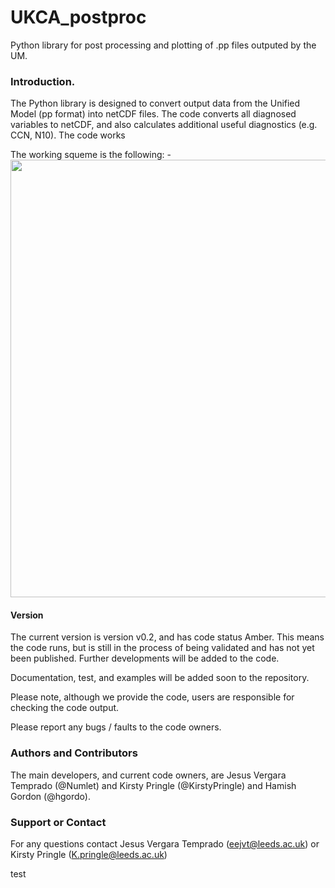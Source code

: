 # UKCA_postproc

Python library for post processing and plotting of .pp files outputed by the UM.

### Introduction.

The Python library is designed to convert output data from the Unified Model (pp format) into netCDF files.  The code converts all diagnosed variables to netCDF, and also calculates additional useful diagnostics (e.g. CCN, N10).  The code works 


The working squeme is the following:
-<img height='700' src='http://www.imageurl.ir/images/04941817947862852344.png'/>

#### Version

The current version is version v0.2, and has code status Amber.  This means the code runs, but is still in the process of being validated and has not yet been published. Further developments will be added to the code.

Documentation, test, and examples will be added soon to the repository.

Please note, although we provide the code, users are responsible for checking the code output.  

Please report any bugs / faults to the code owners.


### Authors and Contributors
The main developers, and current code owners, are Jesus Vergara Temprado (@Numlet) and Kirsty Pringle (@KirstyPringle) and Hamish Gordon (@hgordo). 


### Support or Contact
For any questions contact Jesus Vergara Temprado (eejvt@leeds.ac.uk) or Kirsty Pringle (K.pringle@leeds.ac.uk)

test
